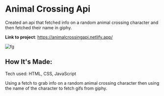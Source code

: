 # Animal Crossing Api

Created an api that fetched info on a random animal crossing character and then fetched their name in giphy.

**Link to project**: https://animalcrossingapi.netlify.app/

![fg](https://user-images.githubusercontent.com/101950707/168460595-aa4f511e-4741-45e0-a200-c3025c65c190.png)


## How It's Made:
Tech used: HTML, CSS, JavaScript

Using a fetch to grab info on a random animal crossing character then using the name of the character to fetch gifs from giphy.


